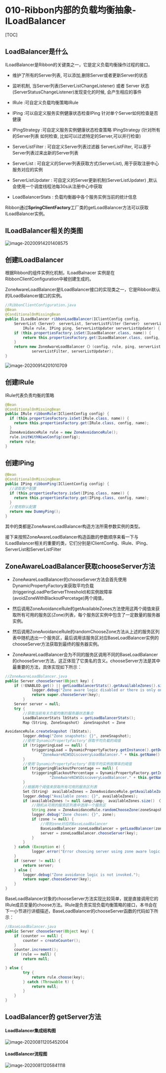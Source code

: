 # 010-Ribbon内部的负载均衡抽象-ILoadBalancer

[TOC]

## LoadBalancer是什么

ILoadBalancer是Ribbon的关键类之一，它是定义负载均衡操作过程的接口。

- 维护了所有的Server列表, 可以添加,删除Server或者更新Server的状态
- 监听机制, 当Server列表(ServerListChangeListener) 或者 Server 状态 (ServerStatusChangeListener)发现变化的时候, 会产生相应的事件
- IRule :可自定义负载均衡策略IRule
- IPing :可以自定义服务实例健康状态检查IPing 针对单个Server如何检查是否健康
- IPingStrategy :可自定义服务实例健康状态检查策略 IPingStrategy (针对所有的Server列表 如何检查, 比如可以过滤特定的Server,可以并行检查)

- ServerListFilter : 可自定义Server列表过滤器 ServerListFilter, 可以基于 Server列表过来出新的Server列表
- ServerList : 可自定义的Server列表获取方式(ServerList), 用于获取注册中心服务对应的实例
- ServerListUpdater : 可自定义的Server更新机制(ServerListUpdater) ,默认会使用一个调度线程池每30s从注册中心中获取
- LoadBalancerStats : 负载均衡器中各个服务实例当前的统计信息



Ribbon通过**SpringClientFactory**工厂类的getLoadBalancer方法可以获取ILoadBalancer实例。

## ILoadBalancer相关的类图

![image-20200914201408575](../../../../assets/image-20200914201408575.png)

## 创建ILoadBalancer

根据Ribbon的组件实例化机制，ILoadBalnacer 实例是在 RibbonClientConfiguration中被创建生成的。

ZoneAwareLoadBalancer是ILoadBalancer接口的实现类之一，它是Ribbon默认的ILoadBalancer接口的实例。

```java
//RibbonClientConfiguration.java
@Bean
@ConditionalOnMissingBean
public ILoadBalancer ribbonLoadBalancer(IClientConfig config,
    ServerList〈Server〉 serverList, ServerListFilter〈Server〉 serverListFilter,
        IRule rule, IPing ping, ServerListUpdater serverListUpdater) {
    if (this.propertiesFactory.isSet(ILoadBalancer.class, name)) {
        return this.propertiesFactory.get(ILoadBalancer.class, config, name);
    }
    return new ZoneAwareLoadBalancer〈〉(config, rule, ping, serverList,
            serverListFilter, serverListUpdater);
}
```

![image-20200914201010709](../../../../assets/image-20200914201010709.png)



## 创建IRule

IRule代表负责均衡的策略

```java
@Bean
@ConditionalOnMissingBean
public IRule ribbonRule(IClientConfig config) {
  if (this.propertiesFactory.isSet(IRule.class, name)) {
    return this.propertiesFactory.get(IRule.class, config, name);
  }
  ZoneAvoidanceRule rule = new ZoneAvoidanceRule();
  rule.initWithNiwsConfig(config);
  return rule;
}
```

## 创建IPing

```java
@Bean
@ConditionalOnMissingBean
public IPing ribbonPing(IClientConfig config) {
  //读取客户配置
  if (this.propertiesFactory.isSet(IPing.class, name)) {
    return this.propertiesFactory.get(IPing.class, config, name);
  }
  //使用默认配置
  return new DummyPing();
}
```



其中的类都是ZoneAwareLoadBalancer构造方法所需参数实例的类型。

接下来按照ZoneAwareLoadBalancer构造函数的参数顺序来看一下与ILoadBalancer相关的重要的类，它们分别是IClientConfig、IRule、IPing、ServerList和ServerListFilter

## ZoneAwareLoadBalancer获取chooseServer方法

- ZoneAwareLoadBalancer的chooseServer方法会首先使用DynamicPropertyFactory来获取平均负载(triggeringLoadPerServerThreshold)和实例故障率(avoidZoneWithBlackoutPercetage)两个阈值，

- 然后调用ZoneAvoidanceRule的getAvailableZones方法使用这两个阈值来获取所有可用的服务区(Zone)列表，每个服务区实例中包含了一定数量的服务器实例。

- 然后调用ZoneAvoidanceRule的randomChooseZone方法从上述的服务区列表中随机选出一个服务区，最后调用该服务区对应BaseLoadBalancer实例的chooseServer方法获取到最终的服务器实例。
- ZoneAwareLoadBalancer会为不同的服务区调用不同的BaseLoadBalancer的chooseServer方法，这正体现了它类名的含义。chooseServer方法是其中最重要的方法，具体实现如下所示：

```java
//ZoneAwareLoadBalancer.java
public Server chooseServer(Object key) {
    if (!ENABLED.get() || getLoadBalancerStats().getAvailableZones().size() 〈= 1) {
            logger.debug("Zone aware logic disabled or there is only one zone");
            return super.chooseServer(key);
        }
    Server server = null;
    try {
        //获取当前有关负载均衡的服务器状态集合
        LoadBalancerStats lbStats = getLoadBalancerStats();
        Map〈String, ZoneSnapshot〉 zoneSnapshot = Zone

AvoidanceRule.createSnapshot (lbStats);
        logger.debug("Zone snapshots: {}", zoneSnapshot);
        //使用'DynamicPropertyFactory'获取平均负载的阈值
        if (triggeringLoad == null) {
            triggeringLoad = DynamicPropertyFactory.getInstance().getDoubleProperty(
                "ZoneAwareNIWSDiscoveryLoadBalancer." + this.getName() + ".triggeringLoadPerServerThreshold", 0.2d);
        }
        //使用'DynamicPropertyFactory'获取平均实例故障率的阈值
        if (triggeringBlackoutPercentage == null) {
            triggeringBlackoutPercentage = DynamicPropertyFactory.getInstance(). getDoubleProperty(
                    "ZoneAwareNIWSDiscoveryLoadBalancer." + this.getName() + ".avoidZoneWithBlackoutPercetage", 0.99999d);
        }
        //根据两个阈值来获取所有可用的服务区列表
        Set〈String〉 availableZones = ZoneAvoidanceRule.getAvailableZones(zoneSnapshot, triggeringLoad.get(), triggeringBlackoutPercentage.get());
        logger.debug("Available zones: {}", availableZones);
        if (availableZones != null &amp;&amp;　availableZones.size() 〈 zoneSnapshot.keySet().size()) {
            //随机从可用的服务区列表中选择一个服务区
            String zone = ZoneAvoidanceRule.randomChooseZone(zoneSnapshot, availableZones);
            logger.debug("Zone chosen: {}", zone);
            if (zone != null) {
                //得到zone对应的BaseLoadBalancer
                BaseLoadBalancer zoneLoadBalancer = getLoadBalancer(zone);
                server = zoneLoadBalancer.chooseServer(key);
            }
        }
    } catch (Exception e) {
            logger.error("Error choosing server using zone aware logic for load balancer={}", name, e);
    }
    if (server != null) {
        return server;
    } else {
        logger.debug("Zone avoidance logic is not invoked.");
        return super.chooseServer(key);
    }
}
```

BaseLoadBalancer对象的chooseServer方法实现比较简单，就是直接调用它的IRule成员变量的choose方法。IRule是负责实现负载均衡策略的接口，本书会在下一小节进行详细描述，BaseLoadBalancer的chooseServer函数的代码如下所示：

```java
//BaseLoadBalancer.java
public Server chooseServer(Object key) {
    if (counter == null) {
        counter = createCounter();
    }
    counter.increment();
    if (rule == null) {
        return null;

} else {
        try {
            return rule.choose(key);
        } catch (Throwable t) {
            return null;
        }
    }
}
```

## LoadBalancer的 getServer方法

#### LoadBalancer集成结构图

![image-20200811205452004](../../../../assets/image-20200811205452004.png) 

#### LoadBalancer流程图

![image-20200811205841118](../../../../assets/image-20200811205841118.png)